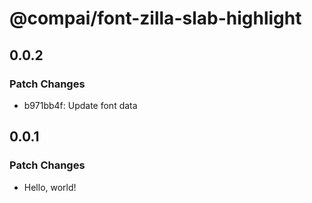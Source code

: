 # @compai/font-zilla-slab-highlight

## 0.0.2

### Patch Changes

- b971bb4f: Update font data

## 0.0.1

### Patch Changes

- Hello, world!
